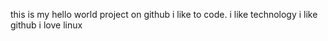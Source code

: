 this is my hello world project on github
i like to code.
i like technology
i like github
i love linux

